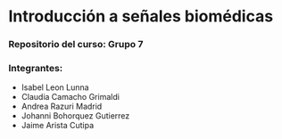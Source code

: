 # Introducción a señales biomédicas
### Repositorio del curso: Grupo 7
### Integrantes:
- Isabel Leon Lunna
- Claudia Camacho Grimaldi
- Andrea Razuri Madrid
- Johanni Bohorquez Gutierrez
- Jaime Arista Cutipa
